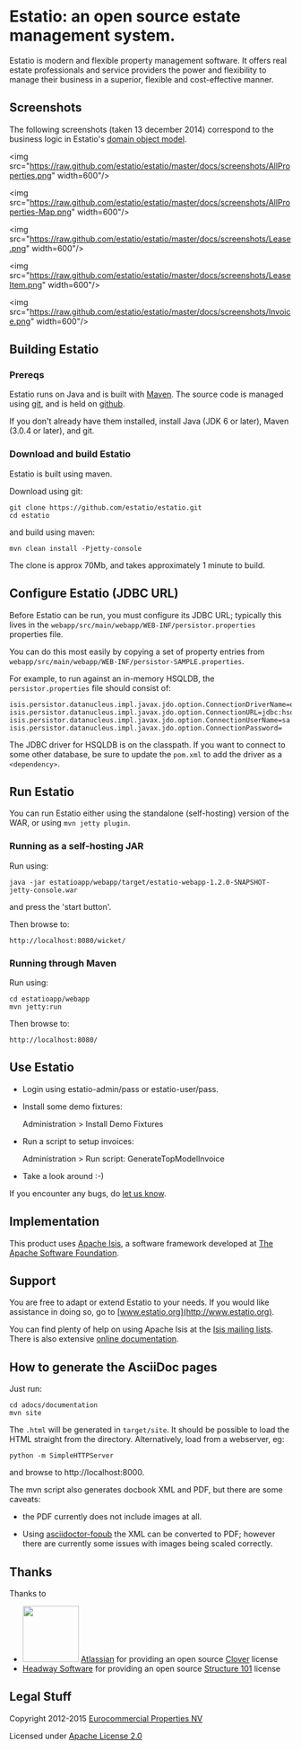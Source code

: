 Estatio: an open source estate management system.
=================================================

Estatio is modern and flexible property management software. It offers real estate professionals and service providers the power and flexibility to manage their business in a superior, flexible and cost-effective manner.

## Screenshots ##

The following screenshots (taken 13 december 2014) correspond to the business logic in Estatio's [domain object model](
https://github.com/estatio/estatio/tree/master/estatioapp/dom/src/main/java/org/estatio/dom).

<img src="https://raw.github.com/estatio/estatio/master/docs/screenshots/AllProperties.png" width=600"/>

<img src="https://raw.github.com/estatio/estatio/master/docs/screenshots/AllProperties-Map.png" width=600"/>

<img src="https://raw.github.com/estatio/estatio/master/docs/screenshots/Lease.png" width=600"/>

<img src="https://raw.github.com/estatio/estatio/master/docs/screenshots/LeaseItem.png" width=600"/>

<img src="https://raw.github.com/estatio/estatio/master/docs/screenshots/Invoice.png" width=600"/>

## Building Estatio ##

### Prereqs ###

Estatio runs on Java and is built with [Maven](http://maven.apache.org).  The source code is managed using [git](https://help.github.com/articles/set-up-git), and is held on [github](http://github.com).

If you don't already have them installed, install Java (JDK 6 or later), Maven (3.0.4 or later), and git.

### Download and build Estatio ###

Estatio is built using maven.

Download using git:
 
    git clone https://github.com/estatio/estatio.git
    cd estatio

and build using maven:

    mvn clean install -Pjetty-console

The clone is approx 70Mb, and takes approximately 1 minute to build.

## Configure Estatio (JDBC URL) ##

Before Estatio can be run, you must configure its JDBC URL; typically this lives in the `webapp/src/main/webapp/WEB-INF/persistor.properties` properties file.

You can do this most easily by copying a set of property entries from `webapp/src/main/webapp/WEB-INF/persistor-SAMPLE.properties`.

For example, to run against an in-memory HSQLDB, the `persistor.properties` file should consist of:

    isis.persistor.datanucleus.impl.javax.jdo.option.ConnectionDriverName=org.hsqldb.jdbcDriver
    isis.persistor.datanucleus.impl.javax.jdo.option.ConnectionURL=jdbc:hsqldb:mem:test
    isis.persistor.datanucleus.impl.javax.jdo.option.ConnectionUserName=sa
    isis.persistor.datanucleus.impl.javax.jdo.option.ConnectionPassword=
 
The JDBC driver for HSQLDB is on the classpath.  If you want to connect to some other database, be sure to update the `pom.xml` to add the driver as a `<dependency>`.

## Run Estatio ##

You can run Estatio either using the standalone (self-hosting) version of the WAR, or using `mvn jetty plugin`.

### Running as a self-hosting JAR

Run using:

    java -jar estatioapp/webapp/target/estatio-webapp-1.2.0-SNAPSHOT-jetty-console.war

and press the 'start button'.

Then browse to:
 
    http://localhost:8080/wicket/

### Running through Maven

Run using:

    cd estatioapp/webapp
    mvn jetty:run

Then browse to:

    http://localhost:8080/

## Use Estatio ##

* Login using estatio-admin/pass or estatio-user/pass.

* Install some demo fixtures:

    Administration > Install Demo Fixtures

* Run a script to setup invoices:

    Administration > Run script: GenerateTopModelInvoice

* Take a look around :-)

If you encounter any bugs, do [let us know](https://github.com/estatio/estatio/blob/master/pom.xml#L70).

## Implementation

This product uses [Apache Isis](http://isis.apache.org), a software framework 
developed at [The Apache Software Foundation](http://www.apache.org/).

## Support

You are free to adapt or extend Estatio to your needs.  If you would like assistance in doing so, go to [www.estatio.org](http://www.estatio.org).

You can find plenty of help on using Apache Isis at the [Isis mailing lists](http://isis.apache.org/support.html).  There is also extensive [online documentation](http://isis.apache.org/documentation.html).

## How to generate the AsciiDoc pages

Just run:

    cd adocs/documentation
    mvn site

The `.html` will be generated in `target/site`.  It should be possible to load the HTML straight from the directory.  Alternatively, load from a webserver, eg:

    python -m SimpleHTTPServer

and browse to http://localhost:8000.

The mvn script also generates docbook XML and PDF, but there are some caveats:

* the PDF currently does not include images at all.

* Using [asciidoctor-fopub](https://github.com/asciidoctor/asciidoctor-fopub) the XML can be converted to PDF; however there are currently some issues with images being scaled correctly.


## Thanks

Thanks to

* <img src="https://raw.github.com/estatio/estatio/master/codequality/logoClover.png" width="100"/> [Atlassian](https://www.atlassian.com) for providing an open source [Clover](https://www.atlassian.com/software/clover/overview/) license 
* [Headway Software](http://structure101.com/contact/) for providing an open source [Structure 101](http://structure101.com/) license

## Legal Stuff ##

Copyright 2012-2015 [Eurocommercial Properties NV](http://www.eurocommercialproperties.com) 

Licensed under [Apache License 2.0](http://www.apache.org/licenses/LICENSE-2.0)

